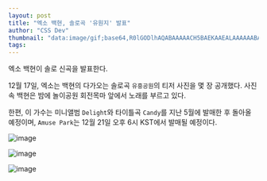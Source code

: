 ```yaml
---
layout: post
title: "엑소 백현, 솔로곡 '유원지' 발표"
author: "CSS Dev"
thumbnail: "data:image/gif;base64,R0lGODlhAQABAAAAACH5BAEKAAEALAAAAAABAAEAAAICTAEAOw=="
tags: 
---
```



엑소 백현이 솔로 신곡을 발표한다.

12월 17일, 엑소는 백현의 다가오는 솔로곡 `유흥공원`의 티저 사진을 몇 장 공개했다. 사진 속 백현은 밤에 놀이공원 회전목마 앞에서 노래를 부르고 있다.

한편, 이 가수는 미니앨범 `Delight`와 타이틀곡 `Candy`를 지난 5월에 발매한 후 돌아올 예정이며, `Amuse Park`는 12월 21일 오후 6시 KST에서 발매될 예정이다.

![image](https://kpopchingu.com/wp-content/uploads/2020/12/42-1.png)

![image](https://kpopchingu.com/wp-content/uploads/2020/12/43-1.png)

![image](https://kpopchingu.com/wp-content/uploads/2020/12/44-1-1024x681.png)